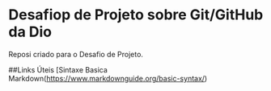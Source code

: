 #  Desafiop de Projeto sobre Git/GitHub da Dio
Reposi criado para o Desafio de Projeto.

##Links Úteis
[Sintaxe Basica Markdown(https://www.markdownguide.org/basic-syntax/)
